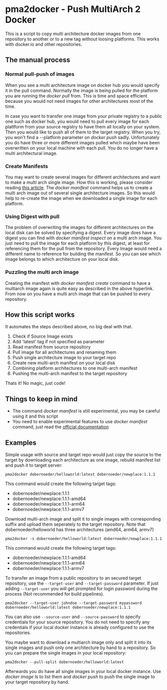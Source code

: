 # pma2docker - Push MultiArch 2 Docker
This is a script to copy multi architecture docker images from one repository to another or to a new tag without loosing platforms. This works with docker.io and other repositories.

## The manual process

### Normal pull-push of images
When you see a multi architecture image on docker hub you would specify it in the pull command. Normally the image is being pulled for the platform you are running the *docker pull* from. This is time and space efficient because you would not need images for other architectures most of the time.

In case you want to transfer one image from your private registry to a public one such as docker hub, you would need to pull every image for each plattform from your source registry to have them all locally on your system. Then you would like to push all of them to the target registry. When you try, you won't find a --platform parameter on *docker push* sadly. Unfortunately you do have three or more different images pulled which maybe have been overwritten on your local machine with each pull. You do no longer have a multi architectural image.

### Create Manifests
You may want to create several images for different architectures and want to make a multi arch single image. How this is working, please consider reading [this article](https://www.docker.com/blog/multi-arch-build-and-images-the-simple-way/).
The *docker manifest* command helps us to create a multi arch image out of several single architecture images. So this would help to re-create the image when we downloaded a single image for each platform.

### Using Digest with pull
The problem of overwriting the images for different architectures on the local disk can be solved by specifying a digest. Every image does have a digest you can find with *docker manifest inspect* on a multi arch image. You just need to pull the image for each platform by this digest, at least for referencing them for the pull from the repository. Every Image would need a different name to reference for building the manifest. So you can see which image belongs to which architecture on your local disk.

### Puzzling the multi arch image
Creating the manifest with *docker manifest create* command to have a multiarch image again is quite easy as described in the above hyperlink. From now on you have a multi arch image that can be pushed to every repository.


## How this script works
It automates the steps described above, no big deal with that.

1. Check if Source Image exists
2. Add 'latest' tag if not specified as parameter
3. Read manifest from source repository
4. Pull image for all architectures and renaming them
5. Push single architecture image to your target repo
6. Create new multi-arch manifest on your local disk
7. Combining platform architectures to one multi-arch manifest
8. Pushing the multi-arch manifest to the target repository

Thats it! No magic, just code!

## Things to keep in mind
- The command *docker manifest* is still experimental, you may be careful using it and this script
- You need to enable experimental features to use *docker manifest* command, just read the [official documentation](https://docs.docker.com/engine/reference/commandline/manifest/)

## Examples

Simple usage with source and target repo would just copy the source to the target by downloading each architecture as one image, rebuild manifest list and push it to target server:
```
pma2docker dobernoeder/helloworld:latest dobernoeder/newplace:1.1.1
```
This command would create the following target tags:
- dobernoeder/newplace:1.1.1     
- dobernoeder/newplace:1.1.1-amd64
- dobernoeder/newplace:1.1.1-arm64
- dobernoeder/newplace:1.1.1-armv7


Download multi-arch image and split it to single images with corresponding suffix and upload them seperately to the target repository. Note that dobernoeder/helloworld has three architectures (amd64, arm64, armv7)
```
pma2docker -s dobernoeder/helloworld:latest dobernoeder/newplace:1.1.1
```
This command would create the following target tags:
- dobernoeder/newplace:1.1.1-amd64
- dobernoeder/newplace:1.1.1-arm64
- dobernoeder/newplace:1.1.1-armv7


To transfer an image from a public repository to an secured target repository, use the `--target-user` and `--target-password` parameter. If just adding `--target-user` you will get prompted for login password during the process (Not recommended for build pipelines). 
```
pma2docker --target-user johndoe --target-password mypassword dobernoeder/helloworld:latest dobernoeder/newplace:1.1.1
```

You can also use `--source-user` and `--source-password` to specify credentials for your source repository.
You do not need to specify any credentials if your local docker instance is already configured to use the repositories.


You maybe want to download a multiarch image only and split it into its single images and push only one architecture by hand to a repository. So you can prepare the single images in your local repository:
```
pma2docker --pull-split dobernoeder/helloworld:latest
```
Afterwards you do have all single images in your local docker instance. Use *docker image ls* to list them and *docker push* to push the single image to your target repository by hand. 
